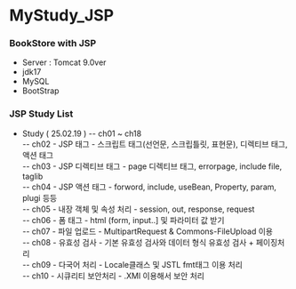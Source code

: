 # MyStudy_JSP

### BookStore with JSP
- Server : Tomcat 9.0ver
- jdk17
- MySQL
- BootStrap

### JSP Study List
- Study ( 25.02.19 )
-- ch01 ~ ch18<br>
-- ch02 - JSP 태그 - 스크립트 태그(선언문, 스크립틀릿, 표현문), 디렉티브 태그, 액션 태그<br>
-- ch03 - JSP 디렉티브 태그 - page 디렉티브 태그, errorpage, include file, taglib<br>
-- ch04 - JSP 액션 태그 - forword, include, useBean, Property, param, plugi 등등<br>
-- ch05 - 내장 객체 및 속성 처리 - session, out, response, request<br>
-- ch06 - 폼 태그 - html (form, input..] 및 파라미터 값 받기<br>
-- ch07 - 파일 업로드 - MultipartRequest & Commons-FileUpload 이용 <br>
-- ch08 - 유효성 검사 - 기본 유효성 검사와 데이터 형식 유효성 검사 + 페이징처리<br>
-- ch09 - 다국어 처리 - Locale클래스 및 JSTL fmt태그 이용 처리<br>
-- ch10 - 시큐리티 보안처리 - .XMl 이용해서 보안 처리<br> 

